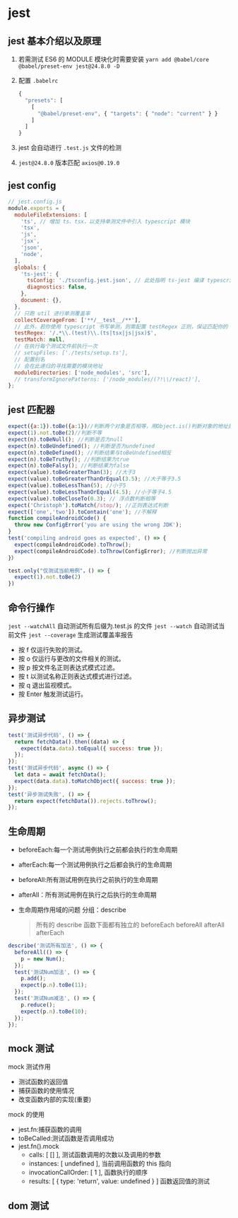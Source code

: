 # jest

## jest 基本介绍以及原理

1. 若需测试 ES6 的 MODULE 模块化时需要安装 `yarn add @babel/core @babel/preset-env jest@24.8.0 -D`
2. 配置 `.babelrc`

   ```js
   {
     "presets": [
       [
         "@babel/preset-env", { "targets": { "node": "current" } }
       ]
     ]
   }
   ```

3. jest 会自动进行 `.test.js` 文件的检测
4. `jest@24.8.0` 版本匹配 `axios@0.19.0`

## jest config

```js
// jest.config.js
module.exports = {
  moduleFileExtensions: [
    'ts', // 增加 ts、tsx，以支持单测文件中引入 typescript 模块
    'tsx',
    'js',
    'jsx',
    'json',
    'node',
  ],
  globals: {
    'ts-jest': {
      tsConfig: './tsconfig.jest.json', // 此处指明 ts-jest 编译 typescript 时的配置文件
      diagnostics: false,
    },
    document: {},
  },
  // 只跑 util 进行单测覆盖率
  collectCoverageFrom: ['**/__test__/**'],
  // 此外，若你使用 typescript 书写单测，则需配置 testRegex 正则，保证匹配你的 ts、tsx 结尾的测试文件，并配置 testMatch 为 null
  testRegex: '/.*\\.(test)\\.(ts|tsx|js|jsx)$',
  testMatch: null,
  // 在执行每个测试文件前执行一次
  // setupFiles: ['./tests/setup.ts'],
  // 配置别名
  // 会在此递归的寻找需要的模块地址
  moduleDirectories: ['node_modules', 'src'],
  // transformIgnorePatterns: ['/node_modules/(?!\\/react)'],
};
```

## jest 匹配器

```js
expect({a:1}).toBe({a:1})//判断两个对象是否相等，用Object.is()判断对象的地址是否一致,测试数字用
expect(1).not.toBe(2)//判断不等
expect(n).toBeNull(); //判断是否为null
expect(n).toBeUndefined(); //判断是否为undefined
expect(n).toBeDefined(); //判断结果与toBeUndefined相反
expect(n).toBeTruthy(); //判断结果为true
expect(n).toBeFalsy(); //判断结果为false
expect(value).toBeGreaterThan(3); //大于3
expect(value).toBeGreaterThanOrEqual(3.5); //大于等于3.5
expect(value).toBeLessThan(5); //小于5
expect(value).toBeLessThanOrEqual(4.5); //小于等于4.5
expect(value).toBeCloseTo(0.3); // 浮点数判断相等
expect('Christoph').toMatch(/stop/); //正则表达式判断
expect(['one','two']).toContain('one'); //不解释
function compileAndroidCode() {
  throw new ConfigError('you are using the wrong JDK');
}
test('compiling android goes as expected', () => {
  expect(compileAndroidCode).toThrow();
  expect(compileAndroidCode).toThrow(ConfigError); //判断抛出异常
}）
```

```js
test.only("仅测试当前用例"，() => {
  expect(1).not.toBe(2)
})
```

## 命令行操作

`jest --watchAll` 自动测试所有后缀为.test.js 的文件
`jest --watch` 自动测试当前文件
`jest --coverage` 生成测试覆盖率报告

- 按 f 仅运行失败的测试。
- 按 o 仅运行与更改的文件相关的测试。
- 按 p 按文件名正则表达式模式过滤。
- 按 t 以测试名称正则表达式模式进行过滤。
- 按 q 退出监视模式。
- 按 Enter 触发测试运行。

## 异步测试

```js
test('测试异步代码', () => {
  return fetchData().then((data) => {
    expect(data.data).toEqual({ success: true });
  });
});
test('测试异步代码', async () => {
  let data = await fetchData();
  expect(data.data).toMatchObject({ success: true });
});
test('异步测试失败', () => {
  return expect(fetchData()).rejects.toThrow();
});
```

## 生命周期

- beforeEach:每一个测试用例执行之前都会执行的生命周期
- afterEach:每一个测试用例执行之后都会执行的生命周期
- beforeAll:所有测试用例在执行之前执行的生命周期
- afterAll：所有测试用例在执行之后执行的生命周期

- 生命周期作用域的问题
  分组：describe
  > 所有的 describe 函数下面都有独立的 beforeEach beforeAll afterAll afterEach

```js
describe('测试所有加法', () => {
  beforeAll(() => {
    p = new Num();
  });
  test('测试Num加法', () => {
    p.add();
    expect(p.n).toBe(11);
  });
  test('测试Num减法', () => {
    p.reduce();
    expect(p.n).toBe(10);
  });
});
```

## mock 测试

mock 测试作用

- 测试函数的返回值
- 捕获函数的使用情况
- 改变函数内部的实现(重要)

mock 的使用

- jest.fn:捕获函数的调用
- toBeCalled:测试函数是否调用成功
- jest.fn().mock
  - calls: [ [] ], 测试函数调用的次数以及调用的参数
  - instances: [ undefined ], 当前调用函数的 this 指向
  - invocationCallOrder: [ 1 ], 函数执行的顺序
  - results: [ { type: 'return', value: undefined } ] 函数返回值的测试

## dom 测试
